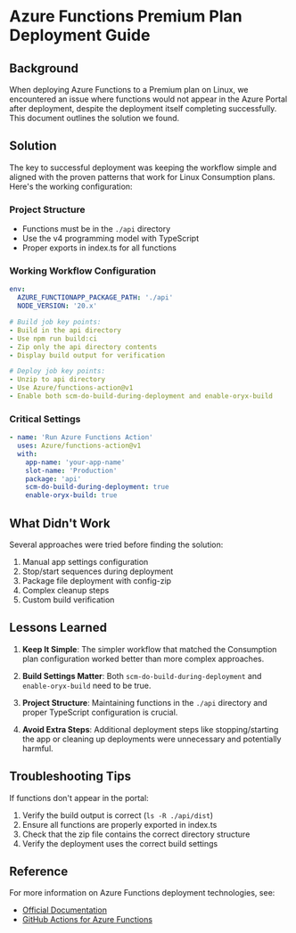 # Azure Functions Premium Plan Deployment Guide

## Background

When deploying Azure Functions to a Premium plan on Linux, we encountered an issue where functions would not appear in the Azure Portal after deployment, despite the deployment itself completing successfully. This document outlines the solution we found.

## Solution

The key to successful deployment was keeping the workflow simple and aligned with the proven patterns that work for Linux Consumption plans. Here's the working configuration:

### Project Structure
- Functions must be in the `./api` directory
- Use the v4 programming model with TypeScript
- Proper exports in index.ts for all functions

### Working Workflow Configuration

```yaml
env:
  AZURE_FUNCTIONAPP_PACKAGE_PATH: './api'
  NODE_VERSION: '20.x'

# Build job key points:
- Build in the api directory
- Use npm run build:ci
- Zip only the api directory contents
- Display build output for verification

# Deploy job key points:
- Unzip to api directory
- Use Azure/functions-action@v1
- Enable both scm-do-build-during-deployment and enable-oryx-build
```

### Critical Settings
```yaml
- name: 'Run Azure Functions Action'
  uses: Azure/functions-action@v1
  with:
    app-name: 'your-app-name'
    slot-name: 'Production'
    package: 'api'
    scm-do-build-during-deployment: true
    enable-oryx-build: true
```

## What Didn't Work

Several approaches were tried before finding the solution:

1. Manual app settings configuration
2. Stop/start sequences during deployment
3. Package file deployment with config-zip
4. Complex cleanup steps
5. Custom build verification

## Lessons Learned

1. **Keep It Simple**: The simpler workflow that matched the Consumption plan configuration worked better than more complex approaches.

2. **Build Settings Matter**: Both `scm-do-build-during-deployment` and `enable-oryx-build` need to be true.

3. **Project Structure**: Maintaining functions in the `./api` directory and proper TypeScript configuration is crucial.

4. **Avoid Extra Steps**: Additional deployment steps like stopping/starting the app or cleaning up deployments were unnecessary and potentially harmful.

## Troubleshooting Tips

If functions don't appear in the portal:
1. Verify the build output is correct (`ls -R ./api/dist`)
2. Ensure all functions are properly exported in index.ts
3. Check that the zip file contains the correct directory structure
4. Verify the deployment uses the correct build settings

## Reference

For more information on Azure Functions deployment technologies, see:
- [Official Documentation](https://learn.microsoft.com/en-us/azure/azure-functions/functions-deployment-technologies)
- [GitHub Actions for Azure Functions](https://github.com/Azure/functions-action)
